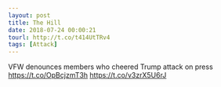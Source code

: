```yaml
---
layout: post
title: The Hill
date: 2018-07-24 00:00:21
tourl: http://t.co/t414UtTRv4
tags: [Attack]
---
```

VFW denounces members who cheered Trump attack on press https://t.co/OpBcjzmT3h https://t.co/v3zrX5U6rJ